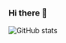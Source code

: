 ### Hi there 👋
![GitHub stats](https://github-readme-stats.vercel.app/api?username=byadaniil&count_private=true)
